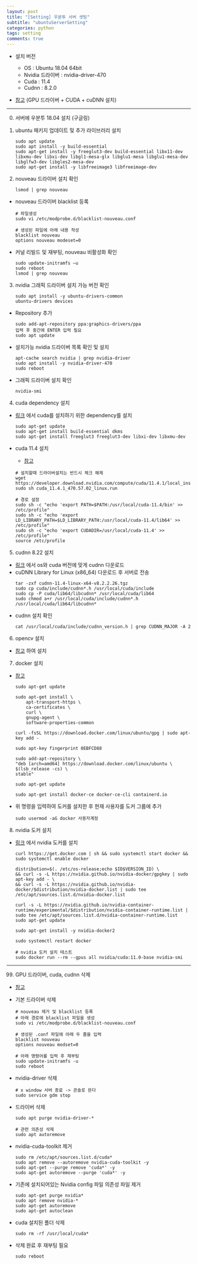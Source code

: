 ```yaml
---
layout: post
title: "[Setting] 우분투 서버 셋팅"
subtitle: "ubuntuServerSetting"
categories: python
tags: setting
comments: true
---
```


* 설치 버전
    - OS : Ubuntu 18.04 64bit
    - Nvidia 드라이버 : nvidia-driver-470
    - Cuda : 11.4
    - Cudnn : 8.2.0

* [참고](https://www.2cpu.co.kr/lec/3998) (GPU 드라이버 + CUDA + cuDNN 설치)

* * *

0. 서버에 우분투 18.04 설치 (구글링)

1. ubuntu 패키지 업데이트 및 추가 라이브러리 설치
    ```
    sudo apt update
    sudo apt install -y build-essential
    sudo apt-get install -y freeglut3-dev build-essential libx11-dev libxmu-dev libxi-dev libgl1-mesa-glx libglu1-mesa libglu1-mesa-dev libglfw3-dev libgles2-mesa-dev
    sudo apt-get install -y libfreeimage3 libfreeimage-dev
    ```

2. nouveau 드라이버 설치 확인
    ```
    lsmod | grep nouveau
    ```

* nouveau 드라이버 blacklist 등록
    ```
    # 파일생성
    sudo vi /etc/modprobe.d/blacklist-nouveau.conf

    # 생성된 파일에 아래 내용 작성
    blacklist nouveau
    options nouveau modeset=0
    ```

* 커널 리빌드 및 재부팅, nouveau 비활성화 확인
    ```
    sudo update-initramfs –u
    sudo reboot
    lsmod | grep nouveau
    ```

3. nvidia 그래픽 드라이버 설치 가능 버전 확인
    ```
    sudo apt install -y ubuntu-drivers-common
    ubuntu-drivers devices
    ```

* Repository 추가
    ```
    sudo add-apt-repository ppa:graphics-drivers/ppa
    입력 후 중간에 ENTER 입력 필요
    sudo apt update
    ```

* 설치가능 nvidia 드라이버 목록 확인 및 설치
    ```
    apt-cache search nvidia | grep nvidia-driver
    sudo apt install -y nvidia-driver-470
    sudo reboot
    ```

* 그래픽 드라이버 설치 확인
    ```
    nvidia-smi
    ```

4. cuda dependency 설치<br>
* [링크](https://teddylee777.github.io/linux/%EB%94%A5%EB%9F%AC%EB%8B%9D-PC%EC%97%90-ubuntu%EC%99%80-CUDA-GPU%EB%9D%BC%EC%9D%B4%EB%B8%8C%EB%9F%AC%EB%A6%AC-%EC%84%A4%EC%B9%98%ED%95%98%EA%B8%B0)
    에서 cuda를 설치하기 위한 dependency를 설치
    ```
    sudo apt-get update
    sudo apt-get install build-essential dkms
    sudo apt-get install freeglut3 freeglut3-dev libxi-dev libxmu-dev
    ```

* cuda 11.4 설치 <br>
    * [참고](https://developer.nvidia.com/cuda-downloads?target_os=Linux&target_arch=x86_64&Distribution=Ubuntu&target_version=18.04&target_type=runfile_local)

    ```
    # 설치할때 드라이버설치는 반드시 체크 해제
    wget https://developer.download.nvidia.com/compute/cuda/11.4.1/local_installers/cuda_11.4.1_470.57.02_linux.run
    sudo sh cuda_11.4.1_470.57.02_linux.run

    # 경로 설정
    sudo sh -c "echo 'export PATH=$PATH:/usr/local/cuda-11.4/bin' >> /etc/profile"
    sudo sh -c "echo 'export LD_LIBRARY_PATH=$LD_LIBRARY_PATH:/usr/local/cuda-11.4/lib64' >> /etc/profile"
    sudo sh -c "echo 'export CUDADIR=/usr/local/cuda-11.4' >> /etc/profile"
    source /etc/profile
    ```

5. cudnn 8.22 설치
* [링크](https://developer.nvidia.com/cudnn) 에서 os와 cuda 버전에 맞게 cudnn 다운로드
* cuDNN Library for Linux (x86_64) 다운로드 후 서버로 전송
    ```
    tar -zxf cudnn-11.4-linux-x64-v8.2.2.26.tgz
    sudo cp cuda/include/cudnn*.h /usr/local/cuda/include
    sudo cp -P cuda/lib64/libcudnn* /usr/local/cuda/lib64
    sudo chmod a+r /usr/local/cuda/include/cudnn*.h /usr/local/cuda/lib64/libcudnn*
    ```
* cudnn 설치 확인
    ```
    cat /usr/local/cuda/include/cudnn_version.h | grep CUDNN_MAJOR -A 2
    ```

6. opencv 설치
* [참고](https://gist.github.com/raulqf/f42c718a658cddc16f9df07ecc627be7) 하여 설치

7. docker 설치
* [참고](https://docs.docker.com/engine/install/ubuntu/)
    ```
    sudo apt-get update

    sudo apt-get install \
        apt-transport-https \
        ca-certificates \
        curl \
        gnupg-agent \
        software-properties-common

    curl -fsSL https://download.docker.com/linux/ubuntu/gpg | sudo apt-key add -

    sudo apt-key fingerprint 0EBFCD88

    sudo add-apt-repository \
    "deb [arch=amd64] https://download.docker.com/linux/ubuntu \
    $(lsb_release -cs) \
    stable"

    sudo apt-get update

    sudo apt-get install docker-ce docker-ce-cli containerd.io
    ```
* 위 명령을 입력하여 도커를 설치한 후 현재 사용자를 도커 그룹에 추가
    ```
    sudo usermod -aG docker 사용자계정
    ```

8. nvidia 도커 설치
* [링크](https://docs.nvidia.com/datacenter/cloud-native/container-toolkit/install-guide.html#docker) 에서 nvidia 도커를 설치
    ```
    curl https://get.docker.com | sh && sudo systemctl start docker && sudo systemctl enable docker

    distribution=$(. /etc/os-release;echo $ID$VERSION_ID) \
    && curl -s -L https://nvidia.github.io/nvidia-docker/gpgkey | sudo apt-key add - \
    && curl -s -L https://nvidia.github.io/nvidia-docker/$distribution/nvidia-docker.list | sudo tee /etc/apt/sources.list.d/nvidia-docker.list
    
    curl -s -L https://nvidia.github.io/nvidia-container-runtime/experimental/$distribution/nvidia-container-runtime.list | sudo tee /etc/apt/sources.list.d/nvidia-container-runtime.list
    sudo apt-get update

    sudo apt-get install -y nvidia-docker2

    sudo systemctl restart docker

    # nvidia 도커 설치 테스트
    sudo docker run --rm --gpus all nvidia/cuda:11.0-base nvidia-smi
    ```

* * *

99. GPU 드라이버, cuda, cudnn 삭제
* [참고](https://driz2le.tistory.com/254)

* 기본 드라이버 삭제
    ```
    # nouveau 제거 및 blacklist 등록
    # 아래 경로에 blacklist 파일을 생성
    sudo vi /etc/modprobe.d/blacklist-nouveau.conf

    # 생성된 .conf 파일에 아래 두 줄을 입력
    blacklist nouveau
    options nouveau modset=0

    # 아래 명령어를 입력 후 재부팅
    sudo update-initramfs -u
    sudo reboot
    ```

* nvidia-driver 삭제
    ```
    # x window 서버 종료 -> 콘솔로 뜬다
    sudo service gdm stop
    ```

* 드라이버 삭제
    ```
    sudo apt purge nvidia-driver-*

    # 관련 의존성 삭제
    sudo apt autoremove
    ```

* nvidia-cuda-toolkit 제거
    ```
    sudo rm /etc/apt/sources.list.d/cuda*
    sudo apt remove --autoremove nvidia-cuda-toolkit -y
    sudo apt-get --purge remove 'cuda*' -y
    sudo apt-get autoremove --purge 'cuda*' -y
    ```

* 기존에 설치되어있는 Nvidia config 파일 의존성 파일 제거
    ```
    sudo apt-get purge nvidia*
    sudo apt remove nvidia-*
    sudo apt-get autoremove
    sudo apt-get autoclean
    ```

* cuda 설치된 폴더 삭제
    ```
    sudo rm -rf /usr/local/cuda*
    ```
    
* 삭제 완료 후 재부팅 필요
    ```
    sudo reboot
    ```